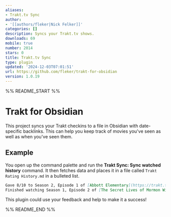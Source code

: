 ```yaml
---
aliases:
- Trakt.tv Sync
author:
- '[[authors/fleker|Nick Felker]]'
categories: []
description: Syncs your Trakt.tv shows.
downloads: 69
mobile: true
number: 2014
stars: 0
title: Trakt.tv Sync
type: plugin
updated: '2024-12-03T07:01:51'
url: https://github.com/fleker/trakt-for-obsidian
version: 1.0.19
---
```


%% README_START %%

# Trakt for Obsidian

This project syncs your Trakt checkins to a file in Obsidian with date-specific backlinks. This can help you keep track of movies you've seen as well as when you've seen them.

## Example

You open up the command palette and run the **Trakt Sync: Sync watched history** command. It then fetches data and places it in a file called `Trakt Rating History.md` in a bulleted list.

```md
Gave 8/10 to Season 2, Episode 1 of [Abbott Elementary](https://trakt.tv/shows/abbott-elementary): ["Development Day"](https://trakt.tv/shows/abbott-elementary/seasons/2/episodes/1) on [[2024-10-22]]
Finished watching Season 1, Episode 2 of [The Secret Lives of Mormon Wives](https://trakt.tv/shows/the-secret-lives-of-mormon-wives) on [[2024-09-22]]
```

This plugin could use your feedback and help to make it a success!


%% README_END %%